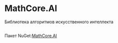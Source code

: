 # MathCore.AI
Библиотека алгоритмов искусственного интеллекта

##
Пакет NuGet:[MathCore.AI](https://www.nuget.org/packages?q=MathCore.AI)
